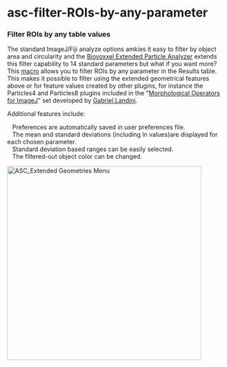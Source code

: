 # asc-filter-ROIs-by-any-parameter
<h3 id = "Filter_ROIs_by_any_Value">Filter ROIs by any table values</h3>
<p>The standard ImageJ/Fiji analyze options amkies it easy to filter by object area and circularity and the  <a href="https://imagej.net/BioVoxxel_Toolbox">Biovoxxel Extended Particle Analyzer</a> extends this filter capability to 14 standard parameters but what if you want more? This <a href="https://github.com/peterjlee/asc-filter-ROIs-by-any-parameter"  Title = "Applied Superconductivity Center Filter ROIs by any Results table parameter directory" >macro</a> allows you to filter ROIs by any parameter in the Results table. This makes it possible to filter using the extended geometrical features above or for feature values created by other plugins, for instance the Particles4 and Particles8 plugins included in the "<a href="https://blog.bham.ac.uk/intellimic/g-landini-software/">Morphological Operators for ImageJ</a>" set developed by <a href="http://www.mecourse.com/landinig/software/software.html">Gabriel Landini</a>.</p>
<p>Additional features include:</p>
  <p>&nbsp;&nbsp;&nbsp;Preferences are automatically saved in user preferences file.<br />
  &nbsp;&nbsp;&nbsp;The mean and standard deviations (including ln values)are displayed for each chosen parameter.<br />
  &nbsp;&nbsp;&nbsp;Standard deviation based ranges can be easily selected.<br />
  &nbsp;&nbsp;&nbsp;The filtered-out object color can be changed.<br />
 </p>
<p><img src="https://fs.magnet.fsu.edu/~lee/asc/ImageJUtilities/IA_Images/Filter_ROIs_Menu1+2-horz_PAL_1264x601.png" alt="ASC_Extended Geometries Menu"  height="450" /> </p>
